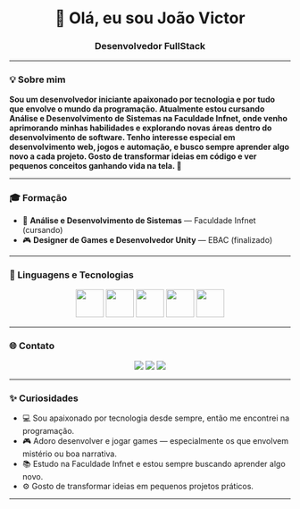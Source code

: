 <!-- Título -->
<h1 align="center">👋 Olá, eu sou João Victor</h1>

<h3 align="center">Desenvolvedor FullStack</h3>

---

### 💡 Sobre mim

**Sou um desenvolvedor iniciante apaixonado por tecnologia e por tudo que envolve o mundo da programação.
Atualmente estou cursando Análise e Desenvolvimento de Sistemas na Faculdade Infnet, onde venho aprimorando minhas habilidades e explorando novas áreas dentro do desenvolvimento de software.
Tenho interesse especial em desenvolvimento web, jogos e automação, e busco sempre aprender algo novo a cada projeto.
Gosto de transformar ideias em código e ver pequenos conceitos ganhando vida na tela. 🚀**

---
### 🎓 Formação
- 📘 **Análise e Desenvolvimento de Sistemas** — Faculdade Infnet  (cursando)
- 🎮 **Designer de Games e Desenvolvedor Unity** — EBAC (finalizado) 

---
### 🧠 Linguagens e Tecnologias

<p align="center">
  <img src="https://cdn.jsdelivr.net/gh/devicons/devicon/icons/html5/html5-original.svg" width="50" height="50"/>
  <img src="https://cdn.jsdelivr.net/gh/devicons/devicon/icons/css3/css3-original.svg" width="50" height="50"/>
  <img src="https://cdn.jsdelivr.net/gh/devicons/devicon/icons/javascript/javascript-original.svg" width="50" height="50"/>
  <img src="https://cdn.jsdelivr.net/gh/devicons/devicon/icons/csharp/csharp-original.svg" width="50" height="50"/>
  <img src="https://cdn.jsdelivr.net/gh/devicons/devicon/icons/python/python-original.svg" width="50" height="50"/>
</p>


---

### 🌐 Contato

<p align="center">
  <a href="https://github.com/pipikanha"><img src="https://img.shields.io/badge/GitHub-181717?style=for-the-badge&logo=github&logoColor=white"/></a>
  <a href="[[[https://[linkedin.com/in/SEU_LINKEDIN](https://www.linkedin.com/in/jo%C3%A3o-victor-a56376378/)](https://www.linkedin.com/in/jo%C3%A3o-victor-a56376378/)"](https://www.linkedin.com/in/jo%C3%A3o-victor-a56376378/)](https://www.linkedin.com/in/jo%C3%A3o-victor-a56376378/)><img src="https://img.shields.io/badge/LinkedIn-0a66c2?style=for-the-badge&logo=linkedin&logoColor=white"/></a>
  <a href="mailto:lcontatoandrade@gmail.com"><img src="https://img.shields.io/badge/Email-0078D4?style=for-the-badge&logo=gmail&logoColor=white"/></a>
</p>

---

### ✨ Curiosidades
- 💻 Sou apaixonado por tecnologia desde sempre, então me encontrei na programação.  
- 🎮 Adoro desenvolver e jogar games — especialmente os que envolvem mistério ou boa narrativa.  
- 📚 Estudo na Faculdade Infnet e estou sempre buscando aprender algo novo.  
- ⚙️ Gosto de transformar ideias em pequenos projetos práticos.  

---


